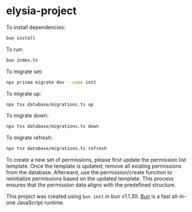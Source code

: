 # elysia-project

To install dependencies:

```bash
bun install
```

To run:

```bash
bun index.ts
```

To migrate set:

```bash
npx prisma migrate dev --name init
```

To migrate up:

```bash
npx tsx database/migrations.ts up
```

To migrate down:

```bash
npx tsx database/migrations.ts down
```

To migrate refresh:

```bash
npx tsx database/migrations.ts refresh
```

To create a new set of permissions, please first update the permission list template. Once the template is updated, remove all existing permissions from the database. Afterward, use the permission/create function to reinitialize permissions based on the updated template. This process ensures that the permission data aligns with the predefined structure.

This project was created using `bun init` in bun v1.1.30. [Bun](https://bun.sh) is a fast all-in-one JavaScript runtime.
